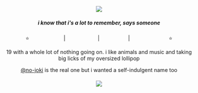 <p align="center">
<a title="TEENS OF STYLE" href=https://open.spotify.com/album/7s2vwXfI8Ki49zYIfTTkRT?si=5EXB5WkAQEyB7AOkO6Dl-A><img src="https://file.garden/Zdu77rwq23DtX9qX/aaaaa.png" /></a>
<p align="center">
  <h5 align="center">
 
<i>i know that i's a lot to remember, says someone</i>
</p>

</h5>
<p align="center">
⭐<a title="instagram" href=https://www.instagram.com/no.joki/><img src="https://file.garden/Zdu77rwq23DtX9qX/insta.png" width="87" height="11"/></a> | <a title="toyhouse" href=https://toyhou.se/nojoki><img src="https://file.garden/Zdu77rwq23DtX9qX/toyhouse2.png" width="78" height="11"/></a> | <a title="twitter" href=https://x.com/no_joki><img src="https://file.garden/Zdu77rwq23DtX9qX/twitter.png" width="68" height="11"/></a> | <a title="deviantart" href=https://www.deviantart.com/nojoki><img src="https://file.garden/Zdu77rwq23DtX9qX/deviantart.png" width="99" height="11"/></a>⭐
<p align="center">
  19 with a whole lot of nothing going on. i like animals and music and taking big licks of my oversized lollipop
</p>
<p align="center">
  <a href="https://github.com/no-joki">@no-joki</a> is the real one but i wanted a self-indulgent name too
</p>


<h5 align="center">
 
![](https://komarev.com/ghpvc/?username=teens-of-deniale&color=orange)

</h5>
